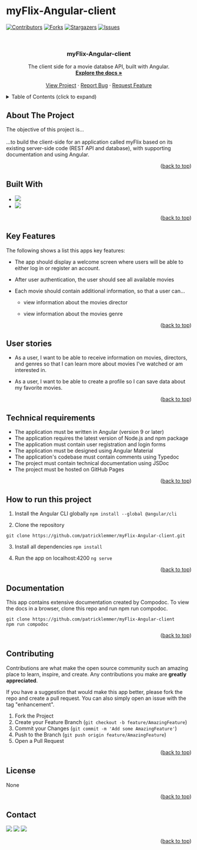 # myFlix-Angular-client
<div id="top"></div>

[![Contributors][contributors-shield]][contributors-url]
[![Forks][forks-shield]][forks-url]
[![Stargazers][stars-shield]][stars-url]
[![Issues][issues-shield]](https://github.com/patricklemmer/myFlix-Angular-client/issues)
<!--[![MIT License][license-shield]][license-url]-->



<!-- PROJECT LOGO -->
<br />

<h3 align="center">myFlix-Angular-client</h3>

  <p align="center">
    The client side for a movie databse API, built with Angular.
    <br />
    <a href="[https://github.com/patricklemmer/meet/](https://github.com/patricklemmer/myFlix-Angular-client)"><strong>Explore the docs »</strong></a>
    <br />
    <br />
    <a href="https://github.com/patricklemmer/myFlix-Angular-client/">View Project</a>
    ·
    <a href="https://github.com/patricklemmer/myFlix-Angular-client/issues">Report Bug</a>
    ·
    <a href="https://github.com/patricklemmer/myFlix-Angular-client/issues">Request Feature</a>
  </p>
</div>



<!-- TABLE OF CONTENTS -->
<details>
  <summary>Table of Contents (click to expand)</summary><br>
  <ol>
    <li><a href="#about-the-project">About The Project</a></li>
    <li><a href="#built-with">Built With</a></li>
    <li><a href="#key-features">Key Features</a></li>
    <li><a href="#user-stories">User stories</a></li>
    <li><a href="#technical-requirements">Technical requirements</a></li>
    <li><a href="#how-to-run-this-project">How to run this project</a></li>
    <li><a href="#documentation">Documentation</a></li>
    <li><a href="#contributing">Contributing</a></li>
    <li><a href="#license">License</a></li>
    <li><a href="#contact">Contact</a></li>
  </ol>
</details>



<!-- ABOUT THE PROJECT -->
## About The Project

The objective of this project is...<br><br>...to build the client-side for an application called myFlix based on
its existing server-side code (REST API and database), with supporting
documentation and using Angular.

<p align="right">(<a href="#top">back to top</a>)</p>


## Built With

* ![](https://img.shields.io/badge/Angular-DD0031?style=for-the-badge&logo=angular&logoColor=white)
* ![](https://img.shields.io/badge/TypeScript-007ACC?style=for-the-badge&logo=typescript&logoColor=white)


<p align="right">(<a href="#top">back to top</a>)</p>

## Key Features

<p>The following shows a list this apps key features:</p>

- The app should display a welcome screen where users will be able to either log in or register an account.

- After user authentication, the user should see all available movies

- Each movie should contain additional information, so that a user can...

  - view information about the movies director
  
  - view information about the movies genre
  

<p align="right">(<a href="#top">back to top</a>)</p>

<!-- User stories -->
## User stories

- As a user, I want to be able to receive information on movies, directors, and genres so that I
can learn more about movies I’ve watched or am interested in.

- As a user, I want to be able to create a profile so I can save data about my favorite movies.


<p align="right">(<a href="#top">back to top</a>)</p>


<!-- Technical requirements -->
## Technical requirements

- The application must be written in Angular (version 9 or later)
- The application requires the latest version of Node.js and npm package
- The application must contain user registration and login forms
- The application must be designed using Angular Material
- The application's codebase must contain comments using Typedoc
- The project must contain technical documentation using JSDoc
- The project must be hosted on GitHub Pages


<p align="right">(<a href="#top">back to top</a>)</p>

<!-- Project setup -->
## How to run this project

1. Install the Angular CLI globally
``
npm install --global @angular/cli
``

2. Clone the repository 
````
git clone https://github.com/patricklemmer/myFlix-Angular-client.git
````

3. Install all dependencies
``
npm install
``

4. Run the app on localhost:4200
``
ng serve
``

<p align="right">(<a href="#top">back to top</a>)</p>

<!-- Documentation -->
## Documentation

This app contains extensive documentation created by Compodoc. To view the docs in a browser, clone this repo and run npm run compodoc.
````
git clone https://github.com/patricklemmer/myFlix-Angular-client
npm run compodoc
````



<p align="right">(<a href="#top">back to top</a>)</p>

<!-- CONTRIBUTING -->
## Contributing

Contributions are what make the open source community such an amazing place to learn, inspire, and create. Any contributions you make are **greatly appreciated**.

If you have a suggestion that would make this app better, please fork the repo and create a pull request. You can also simply open an issue with the tag "enhancement".

1. Fork the Project
2. Create your Feature Branch (`git checkout -b feature/AmazingFeature`)
3. Commit your Changes (`git commit -m 'Add some AmazingFeature'`)
4. Push to the Branch (`git push origin feature/AmazingFeature`)
5. Open a Pull Request

<p align="right">(<a href="#top">back to top</a>)</p>



<!-- LICENSE -->
## License

None

<p align="right">(<a href="#top">back to top</a>)</p>



<!-- CONTACT -->
## Contact

<a href="https://twitter.com/patrick_lemmer"><img src="https://img.shields.io/badge/Twitter-1DA1F2?style=for-the-badge&logo=twitter&logoColor=white"></a>
<a href="https://www.linkedin.com/in/patricklemmer/"><img src="https://img.shields.io/badge/LinkedIn-0077B5?style=for-the-badge&logo=linkedin&logoColor=white"></a>
<a href="mailto:patricklemmersa@gmail.com"><img src="https://img.shields.io/badge/Gmail-D14836?style=for-the-badge&logo=gmail&logoColor=white"></a>

<p align="right">(<a href="#top">back to top</a>)</p>

<!-- 

********** command overview **********

## Development server

Run `ng serve` for a dev server. Navigate to `http://localhost:4200/`. The application will automatically reload if you change any of the source files.

## Code scaffolding

Run `ng generate component component-name` to generate a new component. You can also use `ng generate directive|pipe|service|class|guard|interface|enum|module`.

## Build

Run `ng build` to build the project. The build artifacts will be stored in the `dist/` directory.

## Running unit tests

Run `ng test` to execute the unit tests via [Karma](https://karma-runner.github.io).

## Running end-to-end tests

Run `ng e2e` to execute the end-to-end tests via a platform of your choice. To use this command, you need to first add a package that implements end-to-end testing capabilities.

## Further help

To get more help on the Angular CLI use `ng help` or go check out the [Angular CLI Overview and Command Reference](https://angular.io/cli) page. -->



<!-- MARKDOWN LINKS & IMAGES -->
<!-- https://www.markdownguide.org/basic-syntax/#reference-style-links -->
[contributors-shield]: https://img.shields.io/github/contributors/github_username/repo_name.svg?style=for-the-badge
[contributors-url]: https://github.com/github_username/repo_name/graphs/contributors
[forks-shield]: https://img.shields.io/github/forks/github_username/repo_name.svg?style=for-the-badge
[forks-url]: https://github.com/github_username/repo_name/network/members
[stars-shield]: https://img.shields.io/github/stars/github_username/repo_name.svg?style=for-the-badge
[stars-url]: https://github.com/github_username/repo_name/stargazers
[issues-shield]: https://img.shields.io/github/issues/github_username/repo_name.svg?style=for-the-badge
[issues-url]: https://github.com/github_username/repo_name/issues
[license-shield]: https://img.shields.io/github/license/github_username/repo_name.svg?style=for-the-badge
[license-url]: https://github.com/github_username/repo_name/blob/master/LICENSE.txt
[linkedin-shield]: https://img.shields.io/badge/-LinkedIn-black.svg?style=for-the-badge&logo=linkedin&colorB=555
[linkedin-url]: https://linkedin.com/in/linkedin_username
[product-screenshot]: images/screenshot.png
